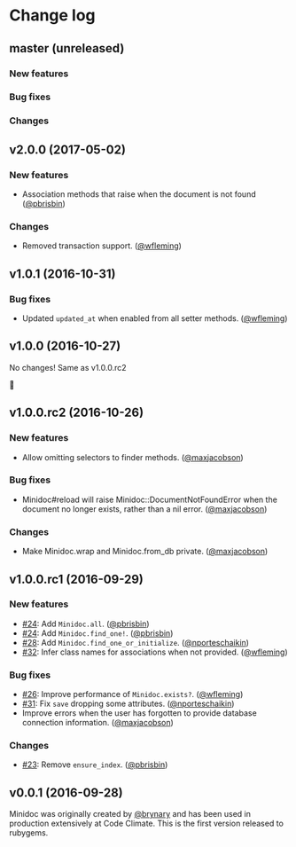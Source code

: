 # Change log

## master (unreleased)

### New features

### Bug fixes

### Changes

## v2.0.0 (2017-05-02)

### New features

* Association methods that raise when the document is not found ([@pbrisbin][])

### Changes

* Removed transaction support. ([@wfleming][])

## v1.0.1 (2016-10-31)

### Bug fixes

* Updated `updated_at` when enabled from all setter methods. ([@wfleming][])

## v1.0.0 (2016-10-27)

No changes! Same as v1.0.0.rc2

:tada:

## v1.0.0.rc2 (2016-10-26)

### New features

* Allow omitting selectors to finder methods. ([@maxjacobson][])

### Bug fixes

* Minidoc#reload will raise Minidoc::DocumentNotFoundError when the document no longer exists, rather than a nil error. ([@maxjacobson][])

### Changes

* Make Minidoc.wrap and Minidoc.from_db private. ([@maxjacobson][])

## v1.0.0.rc1 (2016-09-29)

### New features

* [#24](https://github.com/codeclimate/minidoc/pull/24): Add `Minidoc.all`. ([@pbrisbin][])
* [#24](https://github.com/codeclimate/minidoc/pull/24): Add `Minidoc.find_one!`. ([@pbrisbin][])
* [#28](https://github.com/codeclimate/minidoc/pull/28): Add `Minidoc.find_one_or_initialize`. ([@nporteschaikin][])
* [#32](https://github.com/codeclimate/minidoc/pull/32): Infer class names for associations when not provided. ([@wfleming][])

### Bug fixes

* [#26](https://github.com/codeclimate/minidoc/pull/26): Improve performance of `Minidoc.exists?`. ([@wfleming][])
* [#31](https://github.com/codeclimate/minidoc/pull/31): Fix `save` dropping some attributes. ([@nporteschaikin][])
* Improve errors when the user has forgotten to provide database connection information. ([@maxjacobson][])

### Changes

* [#23](https://github.com/codeclimate/minidoc/pull/23): Remove `ensure_index`. ([@pbrisbin][])

## v0.0.1 (2016-09-28)

Minidoc was originally created by [@brynary][] and has been used in production extensively at Code Climate.
This is the first version released to rubygems.

[@brynary]: https://github.com/brynary
[@maxjacobson]: https://github.com/maxjacobson
[@nporteschaikin]: https://github.com/nporteschaikin
[@pbrisbin]: https://github.com/pbrisbin
[@wfleming]: https://github.com/wfleming
